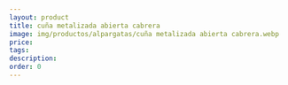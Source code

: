 ```yaml
---
layout: product
title: cuña metalizada abierta cabrera
image: img/productos/alpargatas/cuña metalizada abierta cabrera.webp
price: 
tags: 
description: 
order: 0
---
```

